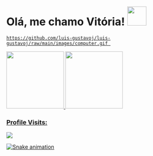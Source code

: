 # Olá, me chamo Vitória! <img height = "50em" src = "https://giphy.com/gifs/Q6xFPLfzfsgKoKDV60" />  
<div>  

  <a href="https://github.com/vitoriaisabel">
    
    https://github.com/luis-gustavoj/luis-gustavoj/raw/main/images/computer.gif 
    
  <img height = "150em" src = "https://github-readme-stats.vercel.app/api?username=vitoria-F5&show_icons=true&theme=radical&include_all_commits=true&count_private=true" />
  <img height = "150em" src = "https://github-readme-stats.vercel.app/api/top-langs/?username=vitoria-F5&layout=compact&langs_count=16&theme=radical" />
    
### Profile Visits:
   
   <img src="https://profile-counter.glitch.me/vitoriaisabel/count.svg" />  
  
![Snake animation](https://github.com/leehxd/leehxd/blob/output/github-contribution-grid-snake.svg)
       
      
 </div>  
